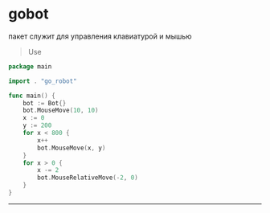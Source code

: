 # gobot
пакет служит для управления клавиатурой и мышью

> Use
``` go
package main

import . "go_robot"

func main() {
	bot := Bot{}
	bot.MouseMove(10, 10)
	x := 0
	y := 200
	for x < 800 {
		x++
		bot.MouseMove(x, y)
	}
	for x > 0 {
		x -= 2
		bot.MouseRelativeMove(-2, 0)
	}
}
```

***
